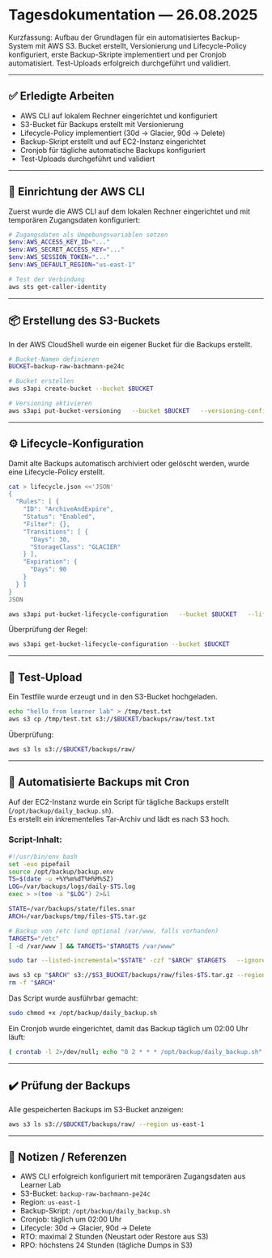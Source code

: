 # Tagesdokumentation — 26.08.2025

Kurzfassung: Aufbau der Grundlagen für ein automatisiertes Backup-System mit AWS S3. Bucket erstellt, Versionierung und Lifecycle-Policy konfiguriert, erste Backup-Skripte implementiert und per Cronjob automatisiert. Test-Uploads erfolgreich durchgeführt und validiert.

---

## ✅ Erledigte Arbeiten

- AWS CLI auf lokalem Rechner eingerichtet und konfiguriert
- S3-Bucket für Backups erstellt mit Versionierung
- Lifecycle-Policy implementiert (30d → Glacier, 90d → Delete)
- Backup-Skript erstellt und auf EC2-Instanz eingerichtet
- Cronjob für tägliche automatische Backups konfiguriert
- Test-Uploads durchgeführt und validiert

---

## 🔧 Einrichtung der AWS CLI
Zuerst wurde die AWS CLI auf dem lokalen Rechner eingerichtet und mit temporären Zugangsdaten konfiguriert:

```powershell
# Zugangsdaten als Umgebungsvariablen setzen
$env:AWS_ACCESS_KEY_ID="..."
$env:AWS_SECRET_ACCESS_KEY="..."
$env:AWS_SESSION_TOKEN="..."
$env:AWS_DEFAULT_REGION="us-east-1"

# Test der Verbindung
aws sts get-caller-identity
```

---

## 📦 Erstellung des S3-Buckets
In der AWS CloudShell wurde ein eigener Bucket für die Backups erstellt.  

```bash
# Bucket-Namen definieren
BUCKET=backup-raw-bachmann-pe24c

# Bucket erstellen
aws s3api create-bucket --bucket $BUCKET

# Versioning aktivieren
aws s3api put-bucket-versioning   --bucket $BUCKET   --versioning-configuration Status=Enabled
```

---

## ⚙️ Lifecycle-Konfiguration
Damit alte Backups automatisch archiviert oder gelöscht werden, wurde eine Lifecycle-Policy erstellt.

```bash
cat > lifecycle.json <<'JSON'
{
  "Rules": [ {
    "ID": "ArchiveAndExpire",
    "Status": "Enabled",
    "Filter": {}, 
    "Transitions": [ {
      "Days": 30,
      "StorageClass": "GLACIER"
    } ],
    "Expiration": {
      "Days": 90
    }
  } ]
}
JSON

aws s3api put-bucket-lifecycle-configuration   --bucket $BUCKET   --lifecycle-configuration file://lifecycle.json
```

Überprüfung der Regel:
```bash
aws s3api get-bucket-lifecycle-configuration --bucket $BUCKET
```

---

## 🔎 Test-Upload
Ein Testfile wurde erzeugt und in den S3-Bucket hochgeladen.

```bash
echo "hello from learner lab" > /tmp/test.txt
aws s3 cp /tmp/test.txt s3://$BUCKET/backups/raw/test.txt
```

Überprüfung:
```bash
aws s3 ls s3://$BUCKET/backups/raw/
```

---

## 🤖 Automatisierte Backups mit Cron
Auf der EC2-Instanz wurde ein Script für tägliche Backups erstellt (`/opt/backup/daily_backup.sh`).  
Es erstellt ein inkrementelles Tar-Archiv und lädt es nach S3 hoch.  

### Script-Inhalt:
```bash
#!/usr/bin/env bash
set -euo pipefail
source /opt/backup/backup.env
TS=$(date -u +%Y%m%dT%H%M%SZ)
LOG=/var/backups/logs/daily-$TS.log
exec > >(tee -a "$LOG") 2>&1

STATE=/var/backups/state/files.snar
ARCH=/var/backups/tmp/files-$TS.tar.gz

# Backup von /etc (und optional /var/www, falls vorhanden)
TARGETS="/etc"
[ -d /var/www ] && TARGETS="$TARGETS /var/www"

sudo tar --listed-incremental="$STATE" -czf "$ARCH" $TARGETS   --ignore-failed-read --warning=no-file-changed

aws s3 cp "$ARCH" s3://$S3_BUCKET/backups/raw/files-$TS.tar.gz --region "$AWS_REGION"
rm -f "$ARCH"
```

Das Script wurde ausführbar gemacht:
```bash
sudo chmod +x /opt/backup/daily_backup.sh
```

Ein Cronjob wurde eingerichtet, damit das Backup täglich um 02:00 Uhr läuft:
```bash
( crontab -l 2>/dev/null; echo "0 2 * * * /opt/backup/daily_backup.sh" ) | crontab -
```

---

## ✔️ Prüfung der Backups
Alle gespeicherten Backups im S3-Bucket anzeigen:
```bash
aws s3 ls s3://$BUCKET/backups/raw/ --region us-east-1
```

---

## 🧾 Notizen / Referenzen

- AWS CLI erfolgreich konfiguriert mit temporären Zugangsdaten aus Learner Lab
- S3-Bucket: `backup-raw-bachmann-pe24c`
- Region: `us-east-1`
- Backup-Skript: `/opt/backup/daily_backup.sh`
- Cronjob: täglich um 02:00 Uhr
- Lifecycle: 30d → Glacier, 90d → Delete
- RTO: maximal 2 Stunden (Neustart oder Restore aus S3)
- RPO: höchstens 24 Stunden (tägliche Dumps in S3)